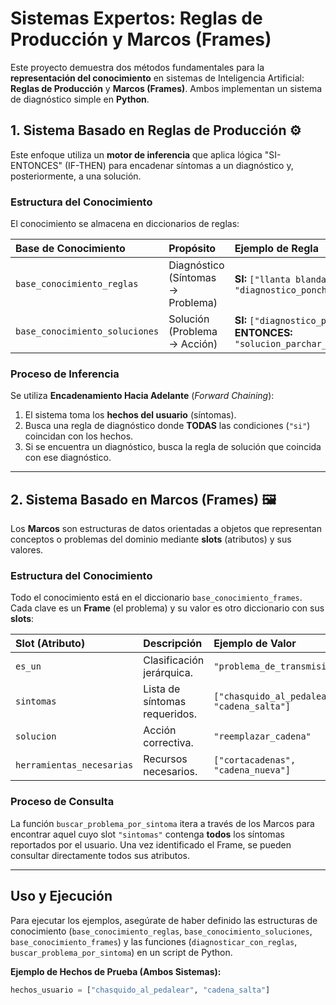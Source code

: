 # Sistemas Expertos: Reglas de Producción y Marcos (Frames)

Este proyecto demuestra dos métodos fundamentales para la **representación del conocimiento** en sistemas de Inteligencia Artificial: **Reglas de Producción** y **Marcos (Frames)**. Ambos implementan un sistema de diagnóstico simple en **Python**.

## 1. Sistema Basado en Reglas de Producción ⚙️

Este enfoque utiliza un **motor de inferencia** que aplica lógica "SI-ENTONCES" (IF-THEN) para encadenar síntomas a un diagnóstico y, posteriormente, a una solución.

### Estructura del Conocimiento

El conocimiento se almacena en diccionarios de reglas:

| Base de Conocimiento | Propósito | Ejemplo de Regla |
| :--- | :--- | :--- |
| `base_conocimiento_reglas` | Diagnóstico (Síntomas → Problema) | **SI:** `["llanta blanda"]` **ENTONCES:** `"diagnostico_ponchadura"` |
| `base_conocimiento_soluciones` | Solución (Problema → Acción) | **SI:** `["diagnostico_ponchadura"]` **ENTONCES:** `"solucion_parchar_o_cambiar_tubo"` |

### Proceso de Inferencia

Se utiliza **Encadenamiento Hacia Adelante** (*Forward Chaining*):
1.  El sistema toma los **hechos del usuario** (síntomas).
2.  Busca una regla de diagnóstico donde **TODAS** las condiciones (`"si"`) coincidan con los hechos.
3.  Si se encuentra un diagnóstico, busca la regla de solución que coincida con ese diagnóstico.

---

## 2. Sistema Basado en Marcos (Frames) 🖼️

Los **Marcos** son estructuras de datos orientadas a objetos que representan conceptos o problemas del dominio mediante **slots** (atributos) y sus valores.

### Estructura del Conocimiento

Todo el conocimiento está en el diccionario `base_conocimiento_frames`. Cada clave es un **Frame** (el problema) y su valor es otro diccionario con sus **slots**:

| Slot (Atributo) | Descripción | Ejemplo de Valor |
| :--- | :--- | :--- |
| `es_un` | Clasificación jerárquica. | `"problema_de_transmision"` |
| `sintomas` | Lista de síntomas requeridos. | `["chasquido_al_pedalear", "cadena_salta"]` |
| `solucion` | Acción correctiva. | `"reemplazar_cadena"` |
| `herramientas_necesarias` | Recursos necesarios. | `["cortacadenas", "cadena_nueva"]` |

### Proceso de Consulta

La función `buscar_problema_por_sintoma` itera a través de los Marcos para encontrar aquel cuyo slot `"sintomas"` contenga **todos** los síntomas reportados por el usuario. Una vez identificado el Frame, se pueden consultar directamente todos sus atributos.

---

## Uso y Ejecución

Para ejecutar los ejemplos, asegúrate de haber definido las estructuras de conocimiento (`base_conocimiento_reglas`, `base_conocimiento_soluciones`, `base_conocimiento_frames`) y las funciones (`diagnosticar_con_reglas`, `buscar_problema_por_sintoma`) en un script de Python.

**Ejemplo de Hechos de Prueba (Ambos Sistemas):**
```python
hechos_usuario = ["chasquido_al_pedalear", "cadena_salta"]